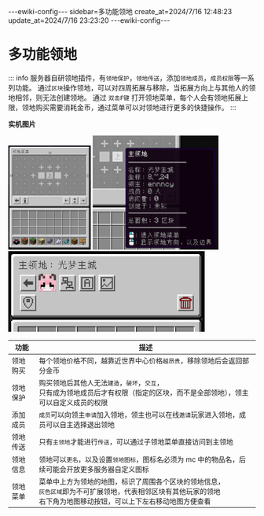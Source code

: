 ---ewiki-config---
sidebar=多功能领地
create_at=2024/7/16 12:48:23
update_at=2024/7/16 23:23:20
---ewiki-config---





# 多功能领地


::: info
服务器自研领地插件，有`领地保护`，`领地传送`，添加`领地成员`，`成员权限`等一系列功能。
通过`区块`操作领地，可以对四周拓展与移除，当拓展方向上与其他人的领地相邻，则无法创建领地。
通过 `双击F键` 打开领地菜单，每个人会有领地拓展上限，领地购买需要消耗金币，通过菜单可以对领地进行更多的快捷操作。
:::

**实机图片**

<img src=/assets/img/plugins/guis/dashboard/realm.png width=168> 
<img src=/assets/img/plugins/guis/realm/lore.png width=256>
<img src=/assets/img/plugins/guis/realm/operate.png width=400>

| 功能     | 描述                                                                                                                                                                      |
| -------- | ------------------------------------------------------------------------------------------------------------------------------------------------------------------------- |
| 领地购买 | 每个领地价格不同，越靠近世界中心价格`越昂贵`，移除领地后会返回部分金币                                                                                                    |
| 领地保护 | 购买领地后其他人无法`建造`，`破坏`，`交互`，<br>只有成为领地成员后才有权限（指定的区块，而不是全部领地），领主可以自定义成员的权限                                        |
| 添加成员 | `成员`可以向领主`申请`加入领地，领主也可以在线`邀请`玩家进入领地，成员可以自主选择退出领地                                                                                |
| 领地传送 | 只有`主领地`才能进行`传送`，可以通过子领地菜单直接访问到主领地                                                                                                            |
| 领地信息 | 领地可以`更名`，以及设置`领地图标`，图标名必须为 mc 中的物品名，后续可能会开放更多服务器自定义图标                                                                        |
| 领地菜单 | 菜单中上方为领地的地图，标识了周围各个区块的领地信息，<br>`灰色区域`即为不可扩展领地，代表相邻区块有其他玩家的领地 <br>右下角为地图移动按钮，可以上下左右移动地图方便查看 |
